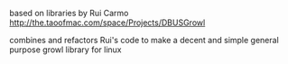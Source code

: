 based on libraries by Rui Carmo http://the.taoofmac.com/space/Projects/DBUSGrowl

combines and refactors Rui's code to make a decent and simple general purpose growl library for linux